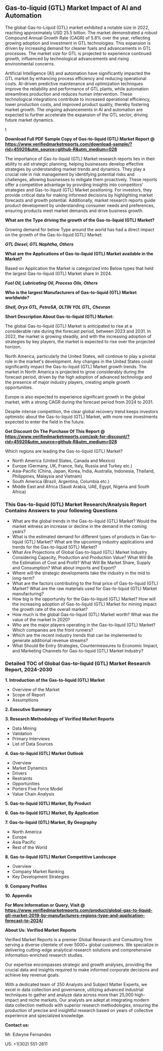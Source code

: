 <h2>Gas-to-liquid (GTL) Market Impact of AI and Automation</h2><p>The global Gas-to-Liquid (GTL) market exhibited a notable size in 2022, reaching approximately USD 25.5 billion. The market demonstrated a robust Compound Annual Growth Rate (CAGR) of 5.8% over the year, reflecting growing adoption and investment in GTL technologies. This expansion is driven by increasing demand for cleaner fuels and advancements in GTL processes. The market size for GTL is projected to experience continued growth, influenced by technological advancements and rising environmental concerns.</p><p>Artificial Intelligence (AI) and automation have significantly impacted the GTL market by enhancing process efficiency and reducing operational costs. AI-driven predictive maintenance and optimization techniques improve the reliability and performance of GTL plants, while automation streamlines production and reduces human intervention. These technological integrations contribute to increased operational efficiency, lower production costs, and improved product quality, thereby fostering market growth. The ongoing advancements in AI and automation are expected to further accelerate the expansion of the GTL sector, driving future market dynamics.</p>t</p><p id="" class=""><strong>Download Full PDF Sample Copy of Gas-to-liquid (GTL) Market Report @ <a href="https://www.verifiedmarketreports.com/download-sample/?rid=45920&utm_source=github-R&utm_medium=028" target="_blank">https://www.verifiedmarketreports.com/download-sample/?rid=45920&utm_source=github-R&utm_medium=028</a></strong></p><p>The importance of&nbsp;Gas-to-liquid (GTL) Market research reports lies in their ability to aid strategic planning, helping businesses develop effective strategies by understanding market trends and dynamics. They play a crucial role in risk management by identifying potential risks and challenges, allowing businesses to mitigate them proactively. These reports offer a competitive advantage by providing insights into competitors' strategies and Gas-to-liquid (GTL) Market positioning. For investors, they provide critical data for making informed decisions by highlighting market forecasts and growth potential. Additionally, market research reports guide product development by understanding consumer needs and preferences, ensuring products meet market demands and drive business growth.</p><p><strong>What are the&nbsp;Type driving the growth of the Gas-to-liquid (GTL) Market?</strong></p><p id="" class="">Growing demand for below Type around the world has had a direct impact on the growth of the Gas-to-liquid (GTL) Market:</p><em><strong>GTL Diesel, GTL Naphtha, Others</strong></em></p><strong>What are the&nbsp;Applications&nbsp;of Gas-to-liquid (GTL) Market available in the Market?</strong></p><p id="" class="">Based on Application the Market is categorized into Below types that held the largest Gas-to-liquid (GTL) Market share In 2024.</p><em><strong>Fuel Oil, Lubricating Oil, Process Oils, Others</strong></em></p><strong>Who is the largest Manufacturers of Gas-to-liquid (GTL) Market worldwide?</strong></p><p><em><strong>Shell, Oryx GTL, PetroSA, OLTIN YOL GTL, Chevron</strong></em></p><p id="" class=""><strong>Short Description About Gas-to-liquid (GTL) Market:</strong></p><p>The global Gas-to-liquid (GTL) Market is anticipated to rise at a considerable rate during the forecast period, between 2023 and 2031. In 2022, the market is growing steadily, and with the increasing adoption of strategies by key players, the market is expected to rise over the projected horizon.</p><p>North America, particularly the United States, will continue to play a pivotal role in the market's development. Any changes in the United States could significantly impact the Gas-to-liquid (GTL) Market growth trends. The market in North America is projected to grow considerably during the forecast period, driven by the high adoption of advanced technology and the presence of major industry players, creating ample growth opportunities.</p><p>Europe is also expected to experience significant growth in the global market, with a strong CAGR during the forecast period from 2024 to 2031.</p><p>Despite intense competition, the clear global recovery trend keeps investors optimistic about the Gas-to-liquid (GTL) Market, with more new investments expected to enter the field in the future.</p><p id="" class=""><strong>Get Discount On The Purchase Of This Report @ <a href="https://www.verifiedmarketreports.com/ask-for-discount/?rid=45920&utm_source=github-R&utm_medium=028" target="_blank">https://www.verifiedmarketreports.com/ask-for-discount/?rid=45920&utm_source=github-R&utm_medium=028</a></strong></p>Which regions are leading the Gas-to-liquid (GTL) Market?</p><ul><li>North America (United States, Canada and Mexico)</li><li>Europe (Germany, UK, France, Italy, Russia and Turkey etc.)</li><li>Asia-Pacific (China, Japan, Korea, India, Australia, Indonesia, Thailand, Philippines, Malaysia and Vietnam)</li><li>South America (Brazil, Argentina, Columbia etc.)</li><li>Middle East and Africa (Saudi Arabia, UAE, Egypt, Nigeria and South Africa)</li></ul><h3 id="" class="">This Gas-to-liquid (GTL) Market Research/Analysis Report Contains Answers to your following Questions</h3><ul><li>What are the global trends in the Gas-to-liquid (GTL) Market? Would the market witness an increase or decline in the demand in the coming years?</li><li>What is the estimated demand for different types of products in Gas-to-liquid (GTL) Market? What are the upcoming industry applications and trends for the Gas-to-liquid (GTL) Market?</li><li>What Are Projections of Global Gas-to-liquid (GTL) Market Industry Considering Capacity, Production and Production Value? What Will Be the Estimation of Cost and Profit? What Will Be Market Share, Supply and Consumption? What about imports and Export?</li><li>Where will the strategic developments take the industry in the mid to long-term?</li><li>What are the factors contributing to the final price of Gas-to-liquid (GTL) Market? What are the raw materials used for Gas-to-liquid (GTL) Market manufacturing?</li><li>How big is the opportunity for the Gas-to-liquid (GTL) Market? How will the increasing adoption of Gas-to-liquid (GTL) Market for mining impact the growth rate of the overall market?</li><li>How much is the global Gas-to-liquid (GTL) Market worth? What was the value of the market In 2020?</li><li>Who are the major players operating in the Gas-to-liquid (GTL) Market? Which companies are the front runners?</li><li>Which are the recent industry trends that can be implemented to generate additional revenue streams?</li><li>What Should Be Entry Strategies, Countermeasures to Economic Impact, and Marketing Channels for Gas-to-liquid (GTL) Market Industry?</li></ul><h3 id="" class="">Detailed TOC of Global Gas-to-liquid (GTL) Market Research Report, 2024-2030</h3><p id="" class=""><strong>1. Introduction of the Gas-to-liquid (GTL) Market</strong></p><ul><li>Overview of the Market</li><li>Scope of Report</li><li>Assumptions</li></ul><p id="" class=""><strong>2. Executive Summary</strong></p><p id="" class=""><strong>3. Research Methodology of Verified Market Reports</strong></p><ul><li>Data Mining</li><li>Validation</li><li>Primary Interviews</li><li>List of Data Sources</li></ul><p id="" class=""><strong>4. Gas-to-liquid (GTL) Market Outlook</strong></p><ul><li>Overview</li><li>Market Dynamics</li><li>Drivers</li><li>Restraints</li><li>Opportunities</li><li>Porters Five Force Model</li><li>Value Chain Analysis</li></ul><p id="" class=""><strong>5. Gas-to-liquid (GTL) Market, By Product</strong></p><p id="" class=""><strong>6. Gas-to-liquid (GTL) Market, By Application</strong></p><p id="" class=""><strong>7. Gas-to-liquid (GTL) Market, By Geography</strong></p><ul><li>North America</li><li>Europe</li><li>Asia Pacific</li><li>Rest of the World</li></ul><p id="" class=""><strong>8. Gas-to-liquid (GTL) Market Competitive Landscape</strong></p><ul><li>Overview</li><li>Company Market Ranking</li><li>Key Development Strategies</li></ul><p id="" class=""><strong>9. Company Profiles</strong></p><p id="" class=""><strong>10. Appendix</strong></p><p id="" class=""><strong>For More Information or Query, Visit @ <a href="https://www.verifiedmarketreports.com/product/global-gas-to-liquid-gtl-market-2019-by-manufacturers-regions-type-and-application-forecast-to-2024/" target="_blank">https://www.verifiedmarketreports.com/product/global-gas-to-liquid-gtl-market-2019-by-manufacturers-regions-type-and-application-forecast-to-2024/</a></strong></p><p id="" class=""><strong>About Us: Verified Market Reports</strong></p><p id="" class="">Verified Market Reports is a premier Global Research and Consulting firm serving a diverse clientele of over 5000+ global customers. We specialize in delivering cutting-edge analytical research solutions and comprehensive information-enriched research studies.</p><p id="" class="">Our expertise encompasses strategic and growth analyses, providing the crucial data and insights required to make informed corporate decisions and achieve key revenue goals.</p><p id="" class="">With a dedicated team of 250 Analysts and Subject Matter Experts, we excel in data collection and governance, utilizing advanced industrial techniques to gather and analyze data across more than 25,000 high-impact and niche markets. Our analysts are adept at integrating modern data collection methods with superior research methodologies, ensuring the production of precise and insightful research based on years of collective experience and specialized knowledge.</p><p id="" class=""><strong>Contact us:</strong></p><p id="" class="">Mr. Edwyne Fernandes</p><p id="" class="">US: +1(302) 551-2611</p>